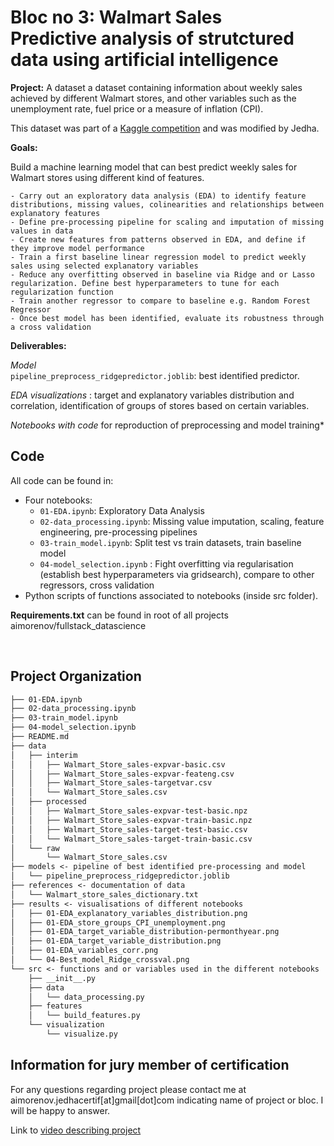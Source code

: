 **Bloc no 3: Walmart Sales**  
Predictive analysis of strutctured data using artificial intelligence
==============================  

**Project:**  A dataset a dataset containing information about weekly sales achieved by different Walmart stores, and other variables such as the unemployment rate, fuel price or a measure of inflation (CPI).

This dataset was part of a [Kaggle competition](https://www.kaggle.com/competitions/walmart-sales-forecasting/overview) and was modified by Jedha.

**Goals:**   

Build a machine learning model that can best predict weekly sales for Walmart stores using different kind of features. 

    - Carry out an exploratory data analysis (EDA) to identify feature distributions, missing values, colinearities and relationships between explanatory features
    - Define pre-processing pipeline for scaling and imputation of missing values in data 
    - Create new features from patterns observed in EDA, and define if they improve model performance  
    - Train a first baseline linear regression model to predict weekly sales using selected explanatory variables   
    - Reduce any overfitting observed in baseline via Ridge and or Lasso regularization. Define best hyperparameters to tune for each regularization function   
    - Train another regressor to compare to baseline e.g. Random Forest Regressor 
    - Once best model has been identified, evaluate its robustness through a cross validation

**Deliverables:** 

*Model*  
`pipeline_preprocess_ridgepredictor.joblib`: best identified predictor. 

*EDA visualizations* : target and explanatory variables distribution and correlation, identification of groups of stores based on certain variables. 

*Notebooks with code* for reproduction of preprocessing and model training*





Code
------------  
All code can be found in: 
* Four notebooks:
    - `01-EDA.ipynb`: Exploratory Data Analysis
    - `02-data_processing.ipynb`: Missing value imputation, scaling, feature engineering, pre-processing pipelines  
    - `03-train_model.ipynb`: Split test vs train datasets, train baseline model
    - `04-model_selection.ipynb` : Fight overfitting via regularisation (establish best hyperparameters via gridsearch), compare to other regressors, cross validation 
* Python scripts of functions associated to notebooks (inside src folder). 

**Requirements.txt** can be found in root of all projects aimorenov/fullstack_datascience

<br>
    
Project Organization
------------

```markdown
├── 01-EDA.ipynb
├── 02-data_processing.ipynb
├── 03-train_model.ipynb
├── 04-model_selection.ipynb
├── README.md
├── data
│   ├── interim
│   │   ├── Walmart_Store_sales-expvar-basic.csv
│   │   ├── Walmart_Store_sales-expvar-feateng.csv
│   │   ├── Walmart_Store_sales-targetvar.csv
│   │   └── Walmart_Store_sales.csv
│   ├── processed
│   │   ├── Walmart_Store_sales-expvar-test-basic.npz
│   │   ├── Walmart_Store_sales-expvar-train-basic.npz
│   │   ├── Walmart_Store_sales-target-test-basic.csv
│   │   └── Walmart_Store_sales-target-train-basic.csv
│   └── raw
│       └── Walmart_Store_sales.csv
├── models <- pipeline of best identified pre-processing and model
│   └── pipeline_preprocess_ridgepredictor.joblib
├── references <- documentation of data
│   └── Walmart_store_sales_dictionary.txt
├── results <- visualisations of different notebooks  
│   ├── 01-EDA_explanatory_variables_distribution.png
│   ├── 01-EDA_store_groups_CPI_unemployment.png
│   ├── 01-EDA_target_variable_distribution-permonthyear.png
│   ├── 01-EDA_target_variable_distribution.png
│   ├── 01-EDA_variables_corr.png
│   └── 04-Best_model_Ridge_crossval.png
└── src <- functions and or variables used in the different notebooks
    ├── __init__.py
    ├── data
    │   └── data_processing.py
    ├── features
    │   └── build_features.py
    └── visualization
        └── visualize.py
```

Information for jury member of certification
------------ 
For any questions regarding project please contact me at aimorenov.jedhacertif[at]gmail[dot]com indicating name of project or bloc. I will be happy to answer.  

Link to [video describing project]() 
